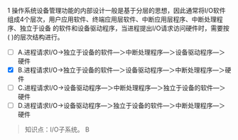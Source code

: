 1
操作系统设备管理功能的内部设计一般是基于分层的思想，因此通常将I/O软件组成4个层次，用户应用软件、终端应用层软件、中断应用层程序、中断处理程序、独立于设备
的软件和设备驱动程序，当进程提出I/O请求访问硬件时，需要按( )的层次结构进行。
- [ ] A.进程请求I/O->独立于设备的软件―＞中断处理程序―＞设备驱动程序―＞硬件
- [x] B.进程请求I/O->独立于设备的软件―＞设备驱动程序―＞中断处理程序―＞硬件
- [ ] C.进程请求I/O->设备驱动程序―＞中断处理程序―＞独立于设备的软件―＞硬件
- [ ] D.进程请求I/O->设备驱动程序―＞独立于设备的软件―＞中断处理程序―＞硬件

> 知识点：I/O子系统。
> B

